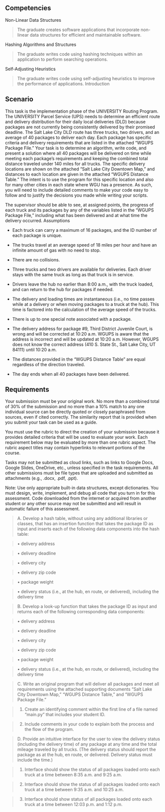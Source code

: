 ## Competencies

Non-Linear Data Structures

> The graduate creates software applications that incorporate non-linear data structures for efficient and maintainable software.

Hashing Algorithms and Structures

> The graduate writes code using hashing techniques within an application to perform searching operations.

Self-Adjusting Heuristics

> The graduate writes code using self-adjusting heuristics to improve the performance of applications.
Introduction

## Scenario
This task is the implementation phase of the UNIVERSITY Routing Program.
The UNIVERSITY Parcel Service (UPS) needs to determine an efficient route and delivery distribution for their daily local deliveries (DLD) because packages are not currently being consistently delivered by their promised deadline. The Salt Lake City DLD route has three trucks, two drivers, and an average of 40 packages to deliver each day. Each package has specific criteria and delivery requirements that are listed in the attached “WGUPS Package File.”
Your task is to determine an algorithm, write code, and present a solution where all 40 packages will be delivered on time while meeting each package’s requirements and keeping the combined total distance traveled under 140 miles for all trucks. The specific delivery locations are shown on the attached “Salt Lake City Downtown Map,” and distances to each location are given in the attached “WGUPS Distance Table.” The intent is to use the program for this specific location and also for many other cities in each state where WGU has a presence. As such, you will need to include detailed comments to make your code easy to follow and to justify the decisions you made while writing your scripts.

The supervisor should be able to see, at assigned points, the progress of each truck and its packages by any of the variables listed in the “WGUPS Package File,” including what has been delivered and at what time the delivery occurred.
Assumptions

-  Each truck can carry a maximum of 16 packages, and the ID number of each package is unique.

-  The trucks travel at an average speed of 18 miles per hour and have an infinite amount of gas with no need to stop.

-  There are no collisions.

-  Three trucks and two drivers are available for deliveries. Each driver stays with the same truck as long as that truck is in service.

-  Drivers leave the hub no earlier than 8:00 a.m., with the truck loaded, and can return to the hub for packages if needed.

-  The delivery and loading times are instantaneous (i.e., no time passes while at a delivery or when moving packages to a truck at the hub). This time is factored into the calculation of the average speed of the trucks.

-  There is up to one special note associated with a package.

-  The delivery address for package #9, Third District Juvenile Court, is wrong and will be corrected at 10:20 a.m. WGUPS is aware that the address is incorrect and will be updated at 10:20 a.m. However, WGUPS does not know the correct address (410 S. State St., Salt Lake City, UT 84111) until 10:20 a.m.

-  The distances provided in the “WGUPS Distance Table” are equal regardless of the direction traveled.

-  The day ends when all 40 packages have been delivered.

## Requirements

Your submission must be your original work. No more than a combined total of 30% of the submission and no more than a 10% match to any one individual source can be directly quoted or closely paraphrased from sources, even if cited correctly. The similarity report that is provided when you submit your task can be used as a guide.


You must use the rubric to direct the creation of your submission because it provides detailed criteria that will be used to evaluate your work. Each requirement below may be evaluated by more than one rubric aspect. The rubric aspect titles may contain hyperlinks to relevant portions of the course.


Tasks may not be submitted as cloud links, such as links to Google Docs, Google Slides, OneDrive, etc., unless specified in the task requirements. All other submissions must be file types that are uploaded and submitted as attachments (e.g., .docx, .pdf, .ppt).


Note: Use only appropriate built-in data structures, except dictionaries. You must design, write, implement, and debug all code that you turn in for this assessment. Code downloaded from the internet or acquired from another student or any other source may not be submitted and will result in automatic failure of this assessment.


> A.  Develop a hash table, without using any additional libraries or classes, that has an insertion function that takes the package ID as input and inserts each of the following data components into the hash table:

>•   delivery address

>•   delivery deadline

>•   delivery city

>•   delivery zip code

>•   package weight

>•   delivery status (i.e., at the hub, en route, or delivered), including the delivery time

>B.  Develop a look-up function that takes the package ID as input and returns each of the following corresponding data components:

>•   delivery address

>•   delivery deadline

>•   delivery city

>•   delivery zip code

>•   package weight

>•   delivery status (i.e., at the hub, en route, or delivered), including the delivery time

>C.  Write an original program that will deliver all packages and meet all requirements using the attached supporting documents “Salt Lake City Downtown Map,” “WGUPS Distance Table,” and “WGUPS Package File.”

>1.  Create an identifying comment within the first line of a file named “main.py” that includes your student ID.

>2.  Include comments in your code to explain both the process and the flow of the program.

>D.  Provide an intuitive interface for the user to view the delivery status (including the delivery time) of any package at any time and the total mileage traveled by all trucks. (The delivery status should report the package as at the hub, en route, or delivered. Delivery status must include the time.)

>1.  Interface should show the status of all packages loaded onto each truck at a time between 8:35 a.m. and 9:25 a.m.

>2.  Interface should show the status of all packages loaded onto each truck at a time between 9:35 a.m. and 10:25 a.m.

>3.  Interface should show status of all packages loaded onto each truck at a time between 12:03 p.m. and 1:12 p.m.

